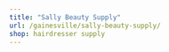 ```yaml
---
title: "Sally Beauty Supply"
url: /gainesville/sally-beauty-supply/
shop: hairdresser supply
---
```

